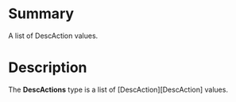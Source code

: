 # Summary
A list of DescAction values.

# Description
The **DescActions** type is a list of [DescAction][DescAction] values.
